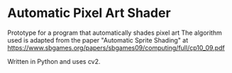 # **Automatic Pixel Art Shader**

Prototype for a program that automatically shades pixel art
The algorithm used is adapted from the paper "Automatic Sprite Shading" at https://www.sbgames.org/papers/sbgames09/computing/full/cp10_09.pdf

Written in Python and uses cv2.
